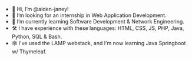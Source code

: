 - 👋 Hi, I’m @aiden-janey!
- 👀 I’m looking for an internship in Web Application Development.
- 🌱 I’m currently learning Software Development & Network Engineering.
- 🛠  I have experience with these languages: HTML, CSS, JS, PHP, Java, Python, SQL & Bash.
- 🕸  I've used the LAMP webstack, and I'm now learning Java Springboot w/ Thymeleaf. 
